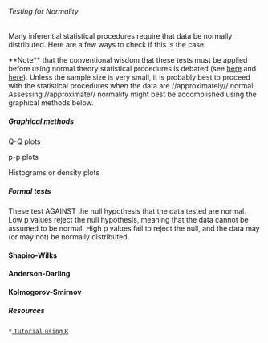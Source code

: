 ###### Testing for Normality

Many inferential statistical procedures require that data be normally
distributed. Here are a few ways to check if this is the case.

 **Note\*\* that the conventional wisdom that these tests must be
        applied before using normal theory statistical procedures is
        debated (see
        [here](http://www.r-bloggers.com/normality-tests-don%E2%80%99t-do-what-you-think-they-do/)
        and
        [here](http://stackoverflow.com/questions/7781798/seeing-if-data-is-normally-distributed-in-r/)).
        Unless the sample size is very small, it is probably best to
        proceed with the statistical procedures when the data are
        //approximately// normal. Assessing //approximate// normality
        might best be accomplished using the graphical methods below.

##### Graphical methods

Q-Q plots

p-p plots

Histograms or density plots

##### Formal tests

These test AGAINST the null hypothesis that the data tested are normal.
Low p values reject the null hypothesis, meaning that the data cannot be
assumed to be normal. High p values fail to reject the null, and the
data may (or may not) be normally distributed.

#### Shapiro-Wilks

#### Anderson-Darling

#### Kolmogorov-Smirnov

##### Resources

` * `[ `Tutorial` `using`
`R`](http://www.u.arizona.edu/~kuchi/Courses/MAT167/Files/LH_LEC.0450.RandVars.AssesNorm.pdf)
